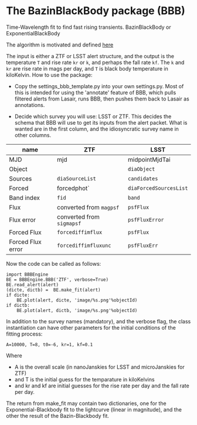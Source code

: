 # The BazinBlackBody package (BBB)

  

Time-Wavelength fit to find fast rising transients. BazinBlackBody or ExponentialBlackBody

The algorithm is motivated and defined [here](https://roywilliams.github.io/papers/Bazin_Exp_Blackbody.pdf)

The input is either a ZTF or LSST alert structure, and the output is the temperature `T` and rise rate `kr` or `k`, and perhaps the fall rate `kf`.
The `k` and `kr` are rise rate in mags per day, and `T` is black body temperature in kiloKelvin.
How to use the package:

- Copy the settings_bbb_template.py into your own settings.py.
    Most of this is intended for using the 'annotate' feature of BBB, which pulls filtered alerts from Lasair, runs BBB, then pushes them back to Lasair as annotations.

- Decide which survey you will use: LSST or ZTF.
    This decides the schema that BBB will use to get its inputs from the alert packet. What is wanted are in the first column, and the idiosyncratic survey name in other columns.

| name | ZTF | LSST |
|--------|-------------|---------|
| MJD | mjd | midpointMjdTai |
| Object |  | `diaObject` |
| Sources | `diaSourceList` | `candidates` |
| Forced | forcedphot` | `diaForcedSourcesList` |
| Band index | `fid` | `band` |
| Flux | converted from `magpsf` | `psfFlux` |
| Flux error | converted from `sigmapsf` | `psfFluxError` |
| Forced Flux | `forcediffimflux` | `psfFlux` |
| Forced Flux error | `forcediffimfluxunc` | `psfFluxErr` |

Now the code can be called as follows:
```
import BBBEngine
BE = BBBEngine.BBB('ZTF', verbose=True)
BE.read_alert(alert)
(dicte, dictb) =  BE.make_fit(alert)
if dicte:
    BE.plot(alert, dicte, 'image/%s.png'%objectId)
if dictb:
    BE.plot(alert, dictb, 'image/%s.png'%objectId)
```
In addition to the survey names (mandatory), and the verbose flag, the class instantiation can have other parameters for the initial conditions of the fitting process:

`A=10000, T=8, t0=-6, kr=1, kf=0.1`

Where 
- A is the overall scale (in nanoJanskies for LSST and microJanskies for ZTF)
- and T is the initial guess for the temparature in kiloKelvins
- and kr and kf are initial guesses for the rise rate per day and the fall rate per day.

The return from make_fit may contain two dictionaries, one for the Exponential-Blackbody fit to the lightcurve (linear in magnitude), and the other the result of the Bazin-Blackbody fit.
